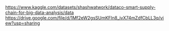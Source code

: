 https://www.kaggle.com/datasets/shashwatwork/dataco-smart-supply-chain-for-big-data-analysis/data
https://drive.google.com/file/d/1Mf2eW2gsSUmKFln8_ivX74mZdfCbLL3q/view?usp=sharing
